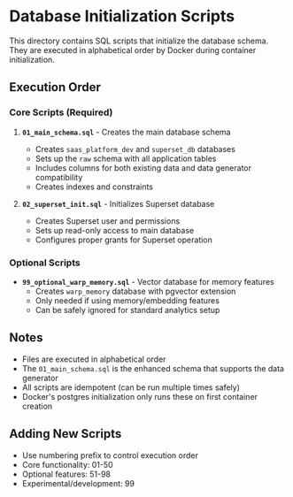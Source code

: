# Database Initialization Scripts

This directory contains SQL scripts that initialize the database schema. They are executed in alphabetical order by Docker during container initialization.

## Execution Order

### Core Scripts (Required)
1. **`01_main_schema.sql`** - Creates the main database schema
   - Creates `saas_platform_dev` and `superset_db` databases
   - Sets up the `raw` schema with all application tables
   - Includes columns for both existing data and data generator compatibility
   - Creates indexes and constraints

2. **`02_superset_init.sql`** - Initializes Superset database
   - Creates Superset user and permissions
   - Sets up read-only access to main database
   - Configures proper grants for Superset operation

### Optional Scripts
- **`99_optional_warp_memory.sql`** - Vector database for memory features
  - Creates `warp_memory` database with pgvector extension
  - Only needed if using memory/embedding features
  - Can be safely ignored for standard analytics setup

## Notes
- Files are executed in alphabetical order
- The `01_main_schema.sql` is the enhanced schema that supports the data generator
- All scripts are idempotent (can be run multiple times safely)
- Docker's postgres initialization only runs these on first container creation

## Adding New Scripts
- Use numbering prefix to control execution order
- Core functionality: 01-50
- Optional features: 51-98
- Experimental/development: 99